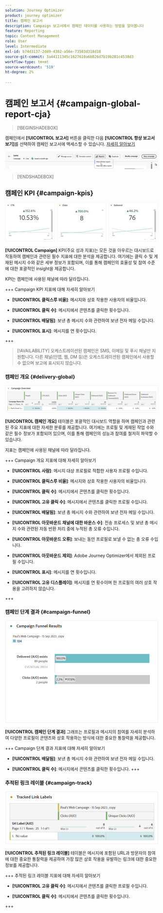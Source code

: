 ```yaml
---
solution: Journey Optimizer
product: journey optimizer
title: 캠페인 보고서
description: Campaign 보고서에서 캠페인 데이터를 사용하는 방법을 알아봅니다
feature: Reporting
topic: Content Management
role: User
level: Intermediate
exl-id: b74d3137-2dd9-4302-a56e-73503d318d18
source-git-commit: 3a44111345c1627610a6b026d7b19b281c4538d3
workflow-type: tm+mt
source-wordcount: '519'
ht-degree: 2%

---
```


# 캠페인 보고서 {#campaign-global-report-cja}

>[!BEGINSHADEBOX]

캠페인에서 **[!UICONTROL 보고서]** 버튼을 클릭한 다음 **[!UICONTROL 항상 보고서 보기]**&#x200B;를 선택하여 캠페인 보고서에 액세스할 수 있습니다. [자세히 알아보기](report-gs-cja.md)

![](assets/report-access.png)

>[!ENDSHADEBOX]

## 캠페인 KPI {#campaign-kpis}

![](assets/cja-email-kpis.png)

**[!UICONTROL Campaign]** KPI(주요 성과 지표)는 모든 것을 아우르는 대시보드로 작동하여 캠페인과 관련된 필수 지표에 대한 분석을 제공합니다. 여기에는 클릭 수 및 게재된 메시지 수와 같은 세부 정보가 포함되며, 이를 통해 캠페인의 효율성 및 참여 수준에 대한 포괄적인 insight을 제공합니다.

KPI는 캠페인에 사용된 채널에 따라 달라집니다.

+++ Campaign KPI 지표에 대해 자세히 알아보기

* **[!UICONTROL 클릭스루 비율]**: 메시지와 상호 작용한 사용자의 비율입니다.

* **[!UICONTROL 클릭 수]**: 메시지에서 콘텐츠를 클릭한 횟수입니다.

* **[!UICONTROL 배달됨]**: 보낸 총 메시지 수와 관련하여 보낸 전자 메일 수입니다.

* **[!UICONTROL 표시]**: 메시지를 연 횟수입니다.

+++

>[!AVAILABILITY]
>오케스트레이션된 캠페인은 SMS, 이메일 및 푸시 채널만 지원합니다. 다른 채널(인앱, 웹, DM 등)은 오케스트레이션된 캠페인에서 사용할 수 없으며 보고에 표시되지 않습니다.

### 캠페인 개요 {#delivery-global}

![](assets/cja-campaign-overview.png)

**[!UICONTROL 캠페인 개요]** 테이블은 포괄적인 대시보드 역할을 하며 캠페인과 관련된 주요 지표에 대한 자세한 분류를 제공합니다. 여기에는 프로필 및 게재된 작업 수와 같은 필수 정보가 포함되어 있으며, 이를 통해 캠페인의 성능과 참여를 철저히 파악할 수 있습니다.

지표는 캠페인에 사용된 채널에 따라 달라집니다.

+++ Campaign 개요 지표에 대해 자세히 알아보기

* **[!UICONTROL 사람]**: 메시지 대상 프로필로 적합한 사용자 프로필 수입니다.

* **[!UICONTROL 클릭스루 비율]**: 메시지와 상호 작용한 사용자의 비율입니다.

* **[!UICONTROL 클릭 수]**: 메시지에서 콘텐츠를 클릭한 횟수입니다.

* **[!UICONTROL 고유 클릭 수]**: 메시지에서 콘텐츠를 클릭한 프로필 수입니다.

* **[!UICONTROL 배달됨]**: 보낸 총 메시지 수와 관련하여 보낸 전자 메일 수입니다.

* **[!UICONTROL 아웃바운드 채널에 대한 바운스 수]**: 전송 프로세스 및 보낸 총 메시지 수와 관련된 자동 반환 처리 중에 누적된 총 오류 수입니다.

* **[!UICONTROL 아웃바운드 오류]**: 보내는 동안 프로필로 보낼 수 없는 총 오류 수입니다.

* **[!UICONTROL 아웃바운드 제외]**: Adobe Journey Optimizer에서 제외된 프로필 수입니다.

* **[!UICONTROL 표시]**: 메시지를 연 횟수입니다.

* **[!UICONTROL 고유 디스플레이]**: 메시지를 연 횟수이며 한 프로필의 여러 상호 작용을 고려하지 않습니다.

+++

### 캠페인 단계 결과 {#campaign-funnel}

![](assets/cja-campaign-funnel.png)

**[!UICONTROL 캠페인 단계 결과]** 그래프는 프로필과 메시지의 참여를 자세히 분석하여 다양한 프로필이 콘텐츠와 상호 작용하는 방식에 대한 중요한 통찰력을 제공합니다.

+++ Campaign 단계 결과 지표에 대해 자세히 알아보기

* **[!UICONTROL 배달됨]**: 보낸 총 메시지 수와 관련하여 보낸 전자 메일 수입니다.

* **[!UICONTROL 클릭 수]**: 메시지에서 콘텐츠를 클릭한 횟수입니다.
+++

### 추적된 링크 레이블 {#campaign-track}

![](assets/cja-campaign-tracked-link.png)

**[!UICONTROL 추적된 링크 레이블]** 테이블은 메시지에 포함된 URL과 방문자의 참여에 대한 중요한 통찰력을 제공하여 가장 많은 상호 작용을 유발하는 링크에 대한 중요한 정보를 제공합니다.

+++ 추적된 링크 레이블 지표에 대해 자세히 알아보기

* **[!UICONTROL 고유 클릭 수]**: 메시지에서 콘텐츠를 클릭한 프로필 수입니다.

* **[!UICONTROL 클릭 수]**: 메시지에서 콘텐츠를 클릭한 횟수입니다.

+++
